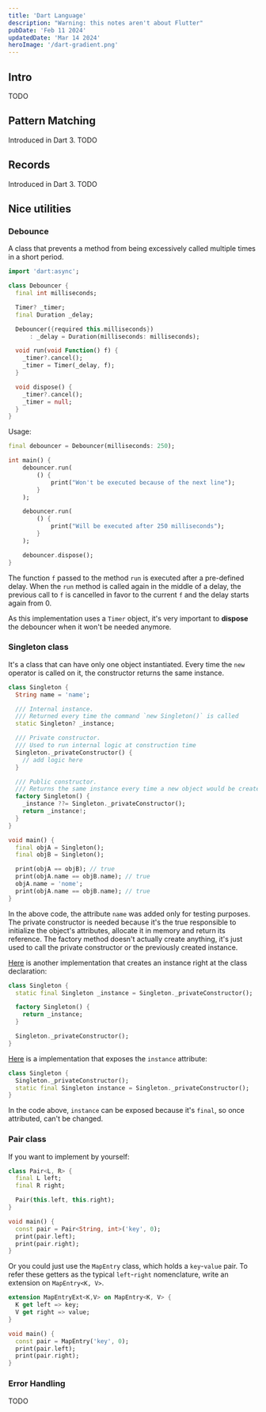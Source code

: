 ```yaml
---
title: 'Dart Language'
description: "Warning: this notes aren't about Flutter"
pubDate: 'Feb 11 2024'
updatedDate: 'Mar 14 2024'
heroImage: '/dart-gradient.png'
---
```


## Intro

TODO

## Pattern Matching

Introduced in Dart 3. TODO

## Records

Introduced in Dart 3. TODO

## Nice utilities

### Debounce

A class that prevents a method from being excessively called multiple times in a short period.

```dart
import 'dart:async';

class Debouncer {
  final int milliseconds;

  Timer? _timer;
  final Duration _delay;

  Debouncer({required this.milliseconds})
      : _delay = Duration(milliseconds: milliseconds);

  void run(void Function() f) {
    _timer?.cancel();
    _timer = Timer(_delay, f);
  }

  void dispose() {
    _timer?.cancel();
    _timer = null;
  }
}
```

Usage:

```dart
final debouncer = Debouncer(milliseconds: 250);

int main() {
    debouncer.run(
        () {
            print("Won't be executed because of the next line");
        }
    );

    debouncer.run(
        () {
            print("Will be executed after 250 milliseconds");
        }
    );

    debouncer.dispose();
}
```

The function `f` passed to the method `run` is executed after a pre-defined delay. When the `run` method is called again in the middle of a delay, the previous call to `f` is cancelled in favor to the current `f` and the delay starts again from 0.

As this implementation uses a `Timer` object, it's very important to **dispose** the debouncer when it won't be needed anymore.

### Singleton class

It's a class that can have only one object instantiated. Every time the `new` operator is called on it, the constructor returns the same instance.

```dart
class Singleton {
  String name = 'name';

  /// Internal instance.
  /// Returned every time the command `new Singleton()` is called
  static Singleton? _instance;

  /// Private constructor.
  /// Used to run internal logic at construction time
  Singleton._privateConstructor() {
    // add logic here
  }

  /// Public constructor.
  /// Returns the same instance every time a new object would be created.
  factory Singleton() {
    _instance ??= Singleton._privateConstructor();
    return _instance!;
  }
}

void main() {
  final objA = Singleton();
  final objB = Singleton();

  print(objA == objB); // true
  print(objA.name == objB.name); // true
  objA.name = 'nome';
  print(objA.name == objB.name); // true
}
```

In the above code, the attribute `name` was added only for testing purposes. The private constructor is needed because it's the true responsible to initialize the object's attributes, allocate it in memory and return its reference. The factory method doesn't actually create anything, it's just used to call the private constructor or the previously created instance.

[Here](https://stackoverflow.com/a/12649574/9718711) is another implementation that creates an instance right at the class declaration:

```dart
class Singleton {
  static final Singleton _instance = Singleton._privateConstructor();

  factory Singleton() {
    return _instance;
  }

  Singleton._privateConstructor();
}
```

[Here](https://stackoverflow.com/a/55348216/9718711) is a implementation that exposes the `instance` attribute:

```dart
class Singleton {
  Singleton._privateConstructor();
  static final Singleton instance = Singleton._privateConstructor();
}
```

In the code above, `instance` can be exposed because it's `final`, so once attributed, can't be changed.

### Pair class

If you want to implement by yourself:

```dart
class Pair<L, R> {
  final L left;
  final R right;

  Pair(this.left, this.right);
}

void main() {
  const pair = Pair<String, int>('key', 0);
  print(pair.left);
  print(pair.right);
}
```

Or you could just use the `MapEntry` class, which holds a `key`-`value` pair. To refer these getters as the typical `left`-`right` nomenclature, write an extension on `MapEntry<K, V>`.

```dart
extension MapEntryExt<K,V> on MapEntry<K, V> {
  K get left => key;
  V get right => value;
}

void main() {
  const pair = MapEntry('key', 0);
  print(pair.left);
  print(pair.right);
}
```

### Error Handling

TODO
